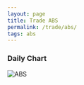 ```yaml
---
layout: page
title: Trade ABS
permalink: /trade/abs/
tags: abs
---
```


### Daily Chart

![ABS](http://www.marketwatch.com/kaavio.Webhost/charts/big.chart?nosettings=1&symb=ABS&uf=7168&type=4&size=3&sid=10332584&style=1013&freq=1&time=8&ma=6&maval=20,50,200&lf=4&lf2=0&lf3=0&height=510&width=720&mocktick=1)
